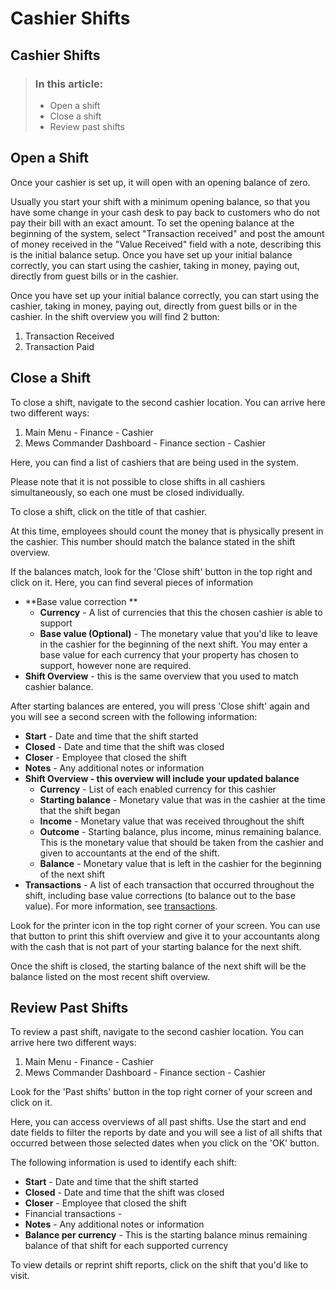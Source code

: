 # Cashier Shifts

## Cashier Shifts

> ### In this article:
>
> * Open a shift
> * Close a shift
> * Review past shifts

## Open a Shift

Once your cashier is set up, it will open with an opening balance of zero.

Usually you start your shift with a minimum opening balance, so that you have some change in your cash desk to pay back to customers who do not pay their bill with an exact amount. To set the opening balance at the beginning of the system, select "Transaction received" and post the amount of money received in the "Value Received" field with a note, describing this is the initial balance setup. Once you have set up your initial balance correctly, you can start using the cashier, taking in money, paying out, directly from guest bills or in the cashier.

Once you have set up your initial balance correctly, you can start using the cashier, taking in money, paying out, directly from guest bills or in the cashier. In the shift overview you will find 2 button:

1. Transaction Received
2. Transaction Paid

## **Close a Shift**

To close a shift, navigate to the second cashier location. You can arrive here two different ways:

1. Main Menu - Finance - Cashier
2. Mews Commander Dashboard - Finance section - Cashier

Here, you can find a list of cashiers that are being used in the system.

Please note that it is not possible to close shifts in all cashiers simultaneously, so each one must be closed individually.

To close a shift, click on the title of that cashier.

At this time, employees should count the money that is physically present in the cashier. This number should match the balance stated in the shift overview.

If the balances match, look for the 'Close shift' button in the top right and click on it. Here, you can find several pieces of information

* **Base value correction **
  * **Currency** - A list of currencies that this the chosen cashier is able to support
  * **Base value \(Optional\)** - The monetary value that you'd like to leave in the cashier for the beginning of the next shift. You may enter a base value for each currency that your property has chosen to support, however none are required.
* **Shift Overview** - this is the same overview that you used to match cashier balance. 

After starting balances are entered, you will press 'Close shift' again and you will see a second screen with the following information:

* **Start** - Date and time that the shift started
* **Closed** - Date and time that the shift was closed
* **Closer** - Employee that closed the shift
* **Notes** - Any additional notes or information
* **Shift Overview - this overview will include your updated balance**
  * **Currency** - List of each enabled currency for this cashier
  * **Starting balance** - Monetary value that was in the cashier at the time that the shift began
  * **Income** - Monetary value that was received throughout the shift
  * **Outcome** - Starting balance, plus income, minus remaining balance. This is the monetary value that should be taken from the cashier and given to accountants at the end of the shift. 
  * **Balance** - Monetary value that is left in the cashier for the beginning of the next shift
* **Transactions** - A list of each transaction that occurred throughout the shift, including base value corrections \(to balance out to the base value\). For more information, see [transactions](transactions/). 

Look for the printer icon in the top right corner of your screen. You can use that button to print this shift overview and give it to your accountants along with the cash that is not part of your starting balance for the next shift.

Once the shift is closed, the starting balance of the next shift will be the balance listed on the most recent shift overview.

## Review Past Shifts

To review a past shift, navigate to the second cashier location. You can arrive here two different ways:

1. Main Menu - Finance - Cashier
2. Mews Commander Dashboard - Finance section - Cashier

Look for the 'Past shifts' button in the top right corner of your screen and click on it.

Here, you can access overviews of all past shifts. Use the start and end date fields to filter the reports by date and you will see a list of all shifts that occurred between those selected dates when you click on the 'OK' button.

The following information is used to identify each shift:

* **Start** - Date and time that the shift started
* **Closed** - Date and time that the shift was closed
* **Closer** - Employee that closed the shift
* Financial transactions - 
* **Notes** - Any additional notes or information
* **Balance per currency** - This is the starting balance minus remaining balance of that shift for each supported currency

To view details or reprint shift reports, click on the shift that you'd like to visit.

